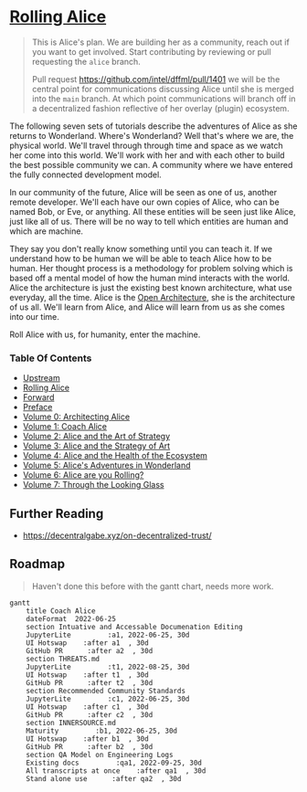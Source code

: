 # [Rolling Alice](https://github.com/intel/dffml/blob/alice/docs/tutorials/rolling_alice/)

> This is Alice's plan. We are building her as a community, reach out
> if you want to get involved. Start contributing by reviewing or pull
> requesting the `alice` branch.
>
> Pull request https://github.com/intel/dffml/pull/1401
> we will be the central point for communications discussing Alice
> until she is merged into the `main` branch. At which point
> communications will branch off in a decentralized fashion reflective
> of her overlay (plugin) ecosystem.

The following seven sets of tutorials describe the adventures of Alice as she
returns to Wonderland. Where's Wonderland? Well that's where we are,
the physical world. We'll travel through through time and space as we
watch her come into this world. We'll work with her and with each
other to build the best possible community we can. A community where
we have entered the fully connected development model.

In our community of the future, Alice will be seen as one of us,
another remote developer. We'll each have our own copies of Alice,
who can be named Bob, or Eve, or anything. All these entities will
be seen just like Alice, just like all of us. There will be no way
to tell which entities are human and which are machine.

They say you don't really know something until you can teach it.
If we understand how to be human we will be able to teach Alice
how to be human. Her thought process is a methodology for problem
solving which is based off a mental model of how the human mind
interacts with the world. Alice the architecture is just the
existing best known architecture, what use everyday, all the time.
Alice is the [Open Architecture](https://github.com/intel/dffml/blob/alice/docs/arch/0009-Open-Architecture.rst),
she is the architecture of us all.
We'll learn from Alice, and Alice will learn from us as she comes
into our time.

Roll Alice with us, for humanity, enter the machine.

### Table Of Contents

- [Upstream](https://github.com/intel/dffml/tree/alice/entities/alice)
- [Rolling Alice](./)
- [Forward](0000_forward.md)
- [Preface](0000_preface.md)
- [Volume 0: Architecting Alice](0000_architecting_alice)
- [Volume 1: Coach Alice](0001_coach_alice)
- [Volume 2: Alice and the Art of Strategy](0002_alice_and_the_art_of_strategy)
- [Volume 3: Alice and the Strategy of Art](0003_alice_and_the_strategy_of_art)
- [Volume 4: Alice and the Health of the Ecosystem](0004_alice_and_the_health_of_the_ecosystem)
- [Volume 5: Alice's Adventures in Wonderland](0005_alices_adventures_in_wonderland)
- [Volume 6: Alice are you Rolling?](0006_alice_are_you_rolling)
- [Volume 7: Through the Looking Glass](0007_through_the_looking_glass)

## Further Reading

- https://decentralgabe.xyz/on-decentralized-trust/

## Roadmap

> Haven't done this before with the gantt chart, needs more work.

```mermaid
gantt
    title Coach Alice
    dateFormat  2022-06-25
    section Intuative and Accessable Documenation Editing
    JupyterLite         :a1, 2022-06-25, 30d
    UI Hotswap    :after a1  , 30d
    GitHub PR      :after a2  , 30d
    section THREATS.md
    JupyterLite         :t1, 2022-08-25, 30d
    UI Hotswap    :after t1  , 30d
    GitHub PR      :after t2  , 30d
    section Recommended Community Standards
    JupyterLite         :c1, 2022-06-25, 30d
    UI Hotswap    :after c1  , 30d
    GitHub PR      :after c2  , 30d
    section INNERSOURCE.md
    Maturity         :b1, 2022-06-25, 30d
    UI Hotswap    :after b1  , 30d
    GitHub PR      :after b2  , 30d
    section QA Model on Engineering Logs
    Existing docs         :qa1, 2022-09-25, 30d
    All transcripts at once    :after qa1  , 30d
    Stand alone use      :after qa2  , 30d
```
